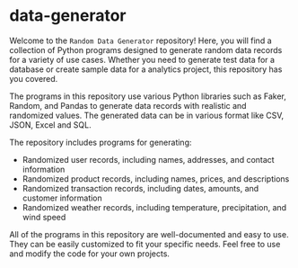 # data-generator

Welcome to the `Random Data Generator` repository! Here, you will find a collection of Python programs designed to generate random data records for a variety of use cases. Whether you need to generate test data for a database or create sample data for a analytics project, this repository has you covered.

The programs in this repository use various Python libraries such as Faker, Random, and Pandas to generate data records with realistic and randomized values. The generated data can be in various format like CSV, JSON, Excel and SQL.

The repository includes programs for generating:

* Randomized user records, including names, addresses, and contact information
* Randomized product records, including names, prices, and descriptions
* Randomized transaction records, including dates, amounts, and customer information
* Randomized weather records, including temperature, precipitation, and wind speed

All of the programs in this repository are well-documented and easy to use. They can be easily customized to fit your specific needs. Feel free to use and modify the code for your own projects.
